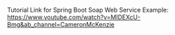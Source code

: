 Tutorial Link for Spring Boot Soap Web Service Example:
https://www.youtube.com/watch?v=MIDEXcU-Bmg&ab_channel=CameronMcKenzie
